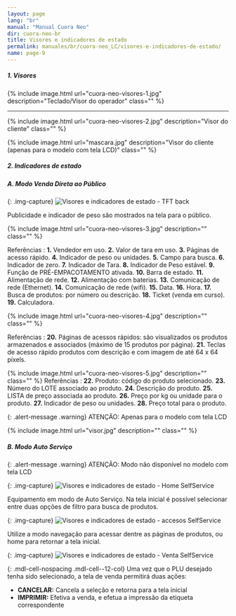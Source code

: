 ```yaml
---
layout: page
lang: "br"
manual: "Manual Cuora Neo"
dir: cuora-neo-br
title: Visores e indicadores de estado
permalink: manuales/br/cuora-neo_LC/visores-e-indicadores-de-estado/
name: page-9
---
```

##### 1. Visores

{% include image.html url="cuora-neo-visores-1.jpg" description="Teclado/Visor do operador" class="" %}

------

{% include image.html url="cuora-neo-visores-2.jpg" description="Visor do cliente" class="" %}

{% include image.html url="mascara.jpg" description="Visor do cliente (apenas para o modelo com tela LCD)" class="" %}

##### 2. Indicadores de estado

##### A. Modo Venda Direta ao Público

{: .img-capture}
![Visores e indicadores de estado - TFT back](../../../../images/cuora-neo-br/cuora-neo-selfservice-publi-back.png "Visores e indicadores de estado -TFT back SelfService")

Publicidade e indicador de peso são mostrados na tela para o público.

{% include image.html url="cuora-neo-visores-3.jpg" description="" class="" %}

Referências
: **1.** Vendedor em uso. **2.** Valor de tara em uso. **3.** Páginas de acesso rápido. **4.** Indicador de peso ou unidades. **5.** Campo para busca. **6.** Indicador de zero. **7.** Indicador  de Tara. **8.** Indicador de Peso estável. **9.** Função de PRÉ-EMPACOTAMENTO ativada. **10.** Barra de estado. **11.** Alimentação de rede. **12.** Alimentação com baterias. **13.** Comunicação de rede (Ethernet). **14.** Comunicação de rede (wifi). **15.** Data. **16.** Hora. **17.** Busca de produtos: por número ou descrição. **18.** Ticket (venda em curso). **19.** Calculadora.

{% include image.html url="cuora-neo-visores-4.jpg" description="" class="" %}

Referências
: **20.** Páginas de acessos rápidos: são visualizados os produtos armazenados e associados (máximo de 15 produtos por página). **21.** Teclas de acesso rápido produtos com descrição e com imagem de até 64 x 64 píxels.

{% include image.html url="cuora-neo-visores-5.jpg" description="" class="" %}
Referências
: **22.** Produto: código do produto selecionado. **23.** Número do LOTE associado ao produto. **24.** Descrição do produto. **25.** LISTA de preço associada ao produto. **26.** Preço por kg ou unidade para o produto. **27.** Indicador de peso ou unidades. **28.** Preço total para o produto.

{: .alert-message .warning} 
ATENÇÃO: Apenas para o modelo com tela LCD

{% include image.html url="visor.jpg" description="" class="" %}

##### B. Modo Auto Serviço

{: .alert-message .warning} 
ATENÇÃO: Modo não disponível no modelo com tela LCD

{: .img-capture}
![Visores e indicadores de estado - Home SelfService](../../../../images/cuora-neo-br/cuora-neo-selfservice-principal.png "Visores e indicadores de estado - home SelfService")

Equipamento em modo de Auto Serviço. Na tela inicial é possível selecionar entre duas opções de filtro para busca de produtos.

{: .img-capture}
![Visores e indicadores de estado - accesos SelfService](../../../../images/cuora-neo-br/cuora-neo-selfservice-accesos.png "Visores e indicadores de estado - Accesos páginas SelfService")

Utilize a modo navegação para acessar dentre as páginas de produtos, ou home para retornar a tela inicial.

{: .img-capture}
![Visores e indicadores de estado - Venta SelfService](../../../../images/cuora-neo-br/cuora-neo-selfservice-plu-seleccionado.png "Visores e indicadores de estado - Venta SelfService")

{: .mdl-cell-nospacing .mdl-cell--12-col}
Uma vez que o PLU desejado tenha sido selecionado, a tela de venda permitirá duas ações:

- **CANCELAR:** Cancela a seleção e retorna para a tela inicial
- **IMPRIMIR:** Efetiva a venda, e efetua a impressão da etiqueta correspondente
